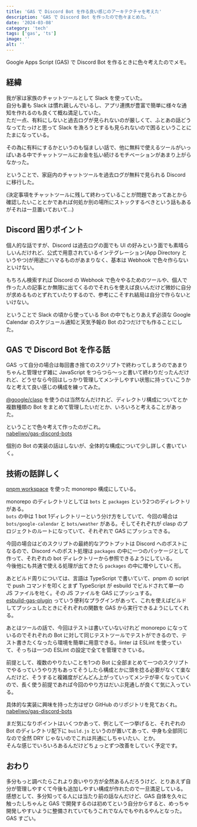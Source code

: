 ```yaml
---
title: 'GAS で Discord Bot を作る良い感じのアーキテクチャを考えた'
description: 'GAS で Discord Bot を作ったので色々まとめた。'
date: '2024-03-08'
category: 'tech'
tags: ['gas', 'ts']
image: ''
alt: ''
---
```


Google Apps Script (GAS) で Discord Bot を作るときに色々考えたのでメモ。

## 経緯

我が家は家族のチャットツールとして Slack を使っていた。  
自分も妻も Slack は慣れ親しんでいるし、アプリ連携が豊富で簡単に様々な通知を作れるのも良くて概ね満足していた。  
ただ一点、有料にしないと過去ログが見られないのが厳しくて、ふとあの話どうなってたっけと思って Slack を漁ろうとするも見られないので困るということにたまになっている。

その為に有料にするかというのも悩ましい話で、他に無料で使えるツールがいっぱいある中でチャットツールにお金を払い続けるモチベーションがあまり上がらなかった。

ということで、家庭内のチャットツールを過去ログが無料で見られる Discord に移行した。

(決定事項をチャットツールに残して終わっていることが問題であってあとから確認したいこととかであれば何処か別の場所にストックするべきという話もあるがそれは一旦置いておいて…)

## Discord 困りポイント

個人的な話ですが、Discord は過去ログの面でも UI の好みという面でも素晴らしいんだけれど、公式で用意されているインテグレーション(App Directory というやつ)が用途にハマるものがあまりなく、基本は Webhook で色々作らないといけない。

もちろん検索すれば Discord の Webhook で色々やるためのツールや、個人で作った人の記事とか無限に出てくるのでそれらを使えば良いんだけど微妙に自分が求めるものとずれていたりするので、参考にこそすれ結局は自分で作らないといけない。

ということで Slack の頃から使っている Bot の中でもとりあえず必須な Google Calendar のスケジュール通知と天気予報の Bot の2つだけでも作ることにした。

## GAS で Discord Bot を作る話

GAS って自分の場合は毎回書き捨てのスクリプトで終わってしまうのであまりちゃんと管理せず雑に JavaScript をつらつら〜っと書いて終わりだったんだけれど、どうせなら今回はしっかり管理してメンテしやすい状態に持っていこうかなと考えて良い感じの構成を練ってみた。

[@google/clasp](https://github.com/google/clasp/) を使うのは当然なんだけれど、ディレクトリ構成についてとか複数種類の Bot をまとめて管理したいだとか、いろいろと考えることがあった。

ということで色々考えて作ったのがこれ。  
[nabeliwo/gas-discord-bots](https://github.com/nabeliwo/gas-discord-bots)

個別の Bot の実装の話はしないが、全体的な構成について少し詳しく書いていく。

## 技術の話詳しく

[pnpm workspace](https://pnpm.io/ja/workspaces) を使った monorepo 構成にしている。

monorepo のディレクトリとしては `bots` と `packages` という2つのディレクトリがある。  
`bots` の中は 1 bot 1ディレクトリーという分け方をしていて、今回の場合は `bots/google-calendar` と `bots/weather` がある。そしてそれぞれが clasp のプロジェクトのルートになっていて、それぞれで GAS にプッシュできる。

今回の場合はどのスクリプトの最終的なアウトプットは Discord へのポストになるので、Discord へのポスト処理は `packages` の中に一つのパッケージとして作って、それぞれの bot ディレクトリーから参照できるようにしている。  
今後他にも共通で使える処理が出てきたら `packages` の中に増やしていく形。

あとビルド周りについては、言語は TypeScript で書いていて、pnpm の script で push コマンドを叩くとまず TypeScript が esbuild でビルドされて単一の JS ファイルを吐く。その JS ファイルを GAS にプッシュする。  
[esbuild-gas-plugin](https://github.com/mahaker/esbuild-gas-plugin) っていう便利なプラグインがあって、これを使えばビルドしてプッシュしたときにそれぞれの関数を GAS から実行できるようにしてくれる。

あとはツールの話で、今回はテストは書いていないけれど monorepo になっているのでそれぞれの Bot に対して同じテストツールでテストができるので、テスト書きたくなったら環境を簡単に用意できる。linter は ESLint を使っていて、そっちは一つの ESLint の設定で全てを管理できている。

前提として、複数のやりたいことを1つの Bot に全部まとめて一つのスクリプトでやるっていうやり方もあってそうしたら構成とかに頭を捻る必要がなくて楽なんだけど、そうすると複雑度がどんどん上がっていってメンテが辛くなっていくので、長く使う前提であれば今回のやり方はだいぶ見通しが良くて気に入っている。

具体的な実装に興味を持った方はぜひ GitHub のリポジトリを見ておくれ。  
[nabeliwo/gas-discord-bots](https://github.com/nabeliwo/gas-discord-bots)

まだ気になりポイントはいくつかあって、例として一つ挙げると、それぞれの Bot のディレクトリ配下に `build.js` というのが置いてあって、中身も全部同じなので全然 DRY じゃないのでこれは共通にしちゃいたい、とか。  
そんな感じでいろいろあるんだけどちょっとずつ改善をしていく予定です。

## おわり

多分もっと調べたらこれより良いやり方が全然あるんだろうけど、とりあえず自分が管理しやすくて今後も追加しやすい構成が作れたので一旦満足している。  
感想として、多分知ってる人には当たり前の話なんだけど、GAS 自体を久々に触ったしちゃんと GAS で開発するのは初めてという自分からすると、めっちゃ開発しやすいように整備されていてもうこれでなんでもやれるやんとなった。  
GAS すごい。
